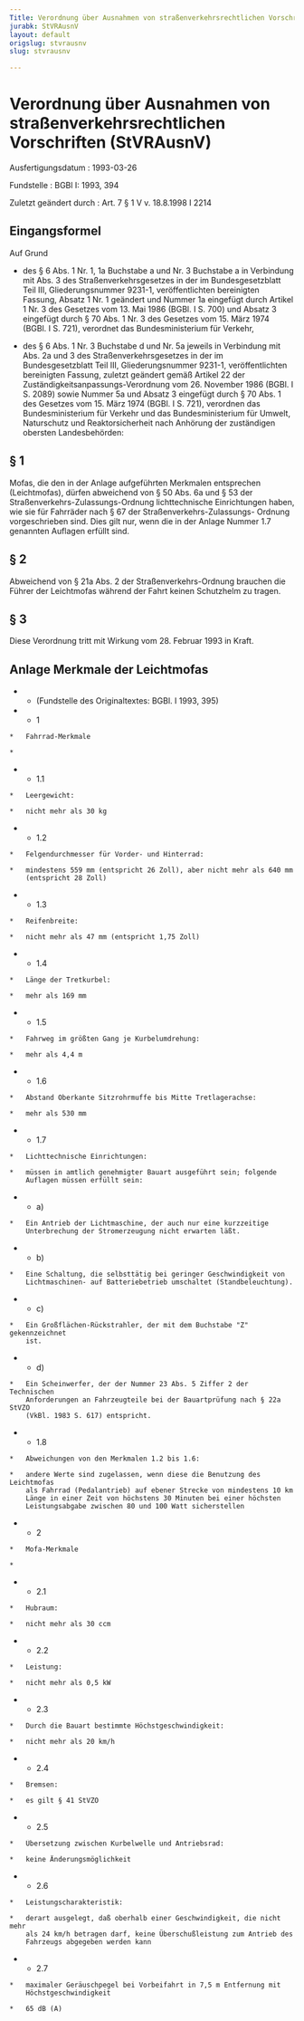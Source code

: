 ```yaml
---
Title: Verordnung über Ausnahmen von straßenverkehrsrechtlichen Vorschriften
jurabk: StVRAusnV
layout: default
origslug: stvrausnv
slug: stvrausnv

---
```


# Verordnung über Ausnahmen von straßenverkehrsrechtlichen Vorschriften (StVRAusnV)

Ausfertigungsdatum
:   1993-03-26

Fundstelle
:   BGBl I: 1993, 394

Zuletzt geändert durch
:   Art. 7 § 1 V v. 18.8.1998 I 2214

## Eingangsformel

Auf Grund

-   des § 6 Abs. 1 Nr. 1, 1a Buchstabe a und Nr. 3 Buchstabe a in
    Verbindung mit Abs. 3 des Straßenverkehrsgesetzes in der im
    Bundesgesetzblatt Teil III, Gliederungsnummer 9231-1, veröffentlichten
    bereinigten Fassung, Absatz 1 Nr. 1 geändert und Nummer 1a eingefügt
    durch Artikel 1 Nr. 3 des Gesetzes vom 13. Mai 1986 (BGBl. I S. 700)
    und Absatz 3 eingefügt durch § 70 Abs. 1 Nr. 3 des Gesetzes vom 15.
    März 1974 (BGBl. I S. 721), verordnet das Bundesministerium für
    Verkehr,


-   des § 6 Abs. 1 Nr. 3 Buchstabe d und Nr. 5a jeweils in Verbindung mit
    Abs. 2a und 3 des Straßenverkehrsgesetzes in der im Bundesgesetzblatt
    Teil III, Gliederungsnummer 9231-1, veröffentlichten bereinigten
    Fassung, zuletzt geändert gemäß Artikel 22 der
    Zuständigkeitsanpassungs-Verordnung vom 26. November 1986 (BGBl. I S.
    2089) sowie Nummer 5a und Absatz 3 eingefügt durch § 70 Abs. 1 des
    Gesetzes vom 15. März 1974 (BGBl. I S. 721), verordnen das
    Bundesministerium für Verkehr und das Bundesministerium für Umwelt,
    Naturschutz und Reaktorsicherheit nach Anhörung der zuständigen
    obersten Landesbehörden:

## § 1

Mofas, die den in der Anlage aufgeführten Merkmalen entsprechen
(Leichtmofas), dürfen abweichend von § 50 Abs. 6a und § 53 der
Straßenverkehrs-Zulassungs-Ordnung lichttechnische Einrichtungen
haben, wie sie für Fahrräder nach § 67 der Straßenverkehrs-Zulassungs-
Ordnung vorgeschrieben sind. Dies gilt nur, wenn die in der Anlage
Nummer 1.7 genannten Auflagen erfüllt sind.

## § 2

Abweichend von § 21a Abs. 2 der Straßenverkehrs-Ordnung brauchen die
Führer der Leichtmofas während der Fahrt keinen Schutzhelm zu tragen.

## § 3

Diese Verordnung tritt mit Wirkung vom 28. Februar 1993 in Kraft.

## Anlage Merkmale der Leichtmofas


*    *   (Fundstelle des Originaltextes: BGBl. I 1993, 395)


*    *   1

    *   Fahrrad-Merkmale

    *

*    *   1.1

    *   Leergewicht:

    *   nicht mehr als 30 kg


*    *   1.2

    *   Felgendurchmesser für Vorder- und Hinterrad:

    *   mindestens 559 mm (entspricht 26 Zoll), aber nicht mehr als 640 mm
        (entspricht 28 Zoll)


*    *   1.3

    *   Reifenbreite:

    *   nicht mehr als 47 mm (entspricht 1,75 Zoll)


*    *   1.4

    *   Länge der Tretkurbel:

    *   mehr als 169 mm


*    *   1.5

    *   Fahrweg im größten Gang je Kurbelumdrehung:

    *   mehr als 4,4 m


*    *   1.6

    *   Abstand Oberkante Sitzrohrmuffe bis Mitte Tretlagerachse:

    *   mehr als 530 mm


*    *   1.7

    *   Lichttechnische Einrichtungen:

    *   müssen in amtlich genehmigter Bauart ausgeführt sein; folgende
        Auflagen müssen erfüllt sein:


*    *   a)

    *   Ein Antrieb der Lichtmaschine, der auch nur eine kurzzeitige
        Unterbrechung der Stromerzeugung nicht erwarten läßt.


*    *   b)

    *   Eine Schaltung, die selbsttätig bei geringer Geschwindigkeit von
        Lichtmaschinen- auf Batteriebetrieb umschaltet (Standbeleuchtung).


*    *   c)

    *   Ein Großflächen-Rückstrahler, der mit dem Buchstabe "Z" gekennzeichnet
        ist.


*    *   d)

    *   Ein Scheinwerfer, der der Nummer 23 Abs. 5 Ziffer 2 der Technischen
        Anforderungen an Fahrzeugteile bei der Bauartprüfung nach § 22a StVZO
        (VkBl. 1983 S. 617) entspricht.


*    *   1.8

    *   Abweichungen von den Merkmalen 1.2 bis 1.6:

    *   andere Werte sind zugelassen, wenn diese die Benutzung des Leichtmofas
        als Fahrrad (Pedalantrieb) auf ebener Strecke von mindestens 10 km
        Länge in einer Zeit von höchstens 30 Minuten bei einer höchsten
        Leistungsabgabe zwischen 80 und 100 Watt sicherstellen


*    *   2

    *   Mofa-Merkmale

    *

*    *   2.1

    *   Hubraum:

    *   nicht mehr als 30 ccm


*    *   2.2

    *   Leistung:

    *   nicht mehr als 0,5 kW


*    *   2.3

    *   Durch die Bauart bestimmte Höchstgeschwindigkeit:

    *   nicht mehr als 20 km/h


*    *   2.4

    *   Bremsen:

    *   es gilt § 41 StVZO


*    *   2.5

    *   Übersetzung zwischen Kurbelwelle und Antriebsrad:

    *   keine Änderungsmöglichkeit


*    *   2.6

    *   Leistungscharakteristik:

    *   derart ausgelegt, daß oberhalb einer Geschwindigkeit, die nicht mehr
        als 24 km/h betragen darf, keine Überschußleistung zum Antrieb des
        Fahrzeugs abgegeben werden kann


*    *   2.7

    *   maximaler Geräuschpegel bei Vorbeifahrt in 7,5 m Entfernung mit
        Höchstgeschwindigkeit

    *   65 dB (A)




